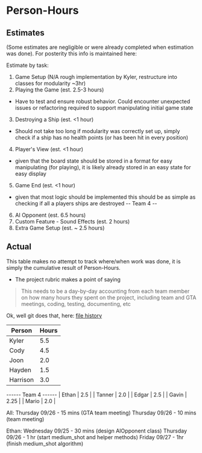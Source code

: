 # Person-Hours

## Estimates

(Some estimates are negligible or were already completed when estimation was done). For posterity this info is maintained here:

Estimate by task:
1. Game Setup (N/A rough implementation by Kyler, restructure into classes for modularity ~3hr)
2. Playing the Game (est. 2.5-3 hours)
  - Have to test and ensure robust behavior. Could encounter unexpected issues or refactoring required to support
    manipulating initial game state
3. Destroying a Ship (est. <1 hour)
  - Should not take too long if modularity was correctly set up, simply check if a ship has no health points (or has been hit in every position)
4. Player's View (est. <1 hour)
  - given that the board state should be stored in a format for easy manipulating (for playing), it is likely already stored in an easy state for easy display
5. Game End (est. <1 hour)
  - given that most logic should be implemented this should be as simple as checking if all a players ships are destroyed
-- Team 4 --
6. AI Opponent (est. 6.5 hours)
7. Custom Feature - Sound Effects (est. 2 hours)
8. Extra Game Setup (est. ~ 2.5 hours)


## Actual
This table makes no attempt to track where/when work was done, it is simply the cumulative result of Person-Hours.

- The project rubric makes a point of saying
> This needs to be a day-by-day accounting from each team member on how many hours they spent on the project, including team and GTA meetings, coding, testing, documenting, etc

Ok, well git does that, here: [file history](https://github.com/Tyler51235/EECS-581/commits/main/Documentation/Person-Hours.md)

| Person   | Hours |
| -------- | ----- |
| Kyler    | 5.5   |
| Cody     | 4.5   |
| Joon     | 2.0   |
| Hayden   | 1.5   |
| Harrison | 3.0   |
------ Team 4 ------
| Ethan    | 2.5   |
| Tanner   | 2.0   |
| Edgar    | 2.5   |
| Gavin    | 2.25  |
| Mario    | 2.0   |

All:
    Thursday 09/26 - 15 mins (GTA team meeting)
    Thursday 09/26 - 10 mins (team meeting)

Ethan:
    Wednesday 09/25 - 30 mins (design AIOpponent class)
    Thursday 09/26 - 1 hr (start medium_shot and helper methods)
    Friday 09/27 - 1hr (finish medium_shot algorithm)

